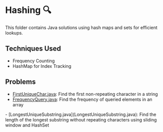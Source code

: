 # Hashing 🔍

This folder contains Java solutions using hash maps and sets for efficient lookups.

## Techniques Used

* Frequency Counting
* HashMap for Index Tracking

## Problems

* [FirstUniqueChar.java](FirstUniqueChar.java): Find the first non-repeating character in a string
* [FrequencyQuery.java](FrequencyQuery.java): Find the frequency of queried elements in an array

\- \[LongestUniqueSubstring.java](LongestUniqueSubstring.java): Find the length of the longest substring without repeating characters using sliding window and HashSet



